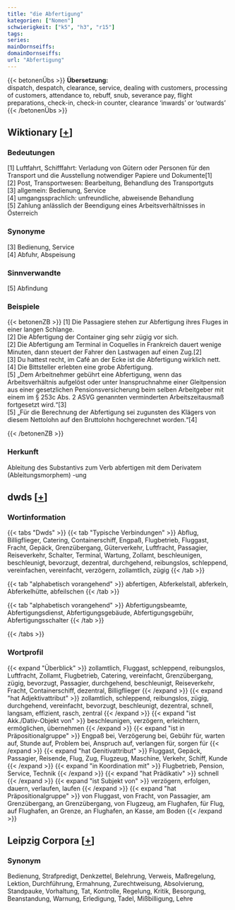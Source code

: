 ```yaml
---
title: "die Abfertigung"
kategorien: ["Nomen"]
schwierigkeit: ["k5", "h3", "r15"]
tags:
series:
mainDornseiffs:
domainDornseiffs:
url: "Abfertigung"
---
```


{{< betonenÜbs >}}
**Übersetzung:**  
dispatch, despatch, clearance, service, dealing with customers, processing of customers, attendance to, rebuff, snub, severance pay, flight preparations, check-in, check-in counter, clearance ‘inwards’ or ‘outwards’  
{{< /betonenÜbs >}}

## Wiktionary [[+](https://de.wiktionary.org/wiki/Abfertigung)]

### Bedeutungen
[1] Luftfahrt, Schifffahrt: Verladung von Gütern oder Personen für den Transport und die Ausstellung notwendiger Papiere und Dokumente[1]  
[2] Post, Transportwesen: Bearbeitung, Behandlung des Transportguts  
[3] allgemein: Bedienung, Service  
[4] umgangssprachlich: unfreundliche, abweisende Behandlung  
[5] Zahlung anlässlich der Beendigung eines Arbeitsverhältnisses in Österreich  

### Synonyme
[3] Bedienung, Service  
[4] Abfuhr, Abspeisung  

### Sinnverwandte
[5] Abfindung  

### Beispiele
{{< betonenZB >}}
[1] Die Passagiere stehen zur Abfertigung ihres Fluges in einer langen Schlange.  
[2] Die Abfertigung der Container ging sehr zügig vor sich.  
[2] Die Abfertigung am Terminal in Coquelles in Frankreich dauert wenige Minuten, dann steuert der Fahrer den Lastwagen auf einen Zug.[2]  
[3] Du hattest recht, im Café an der Ecke ist die Abfertigung wirklich nett.  
[4] Die Bittsteller erlebten eine grobe Abfertigung.  
[5] „Dem Arbeitnehmer gebührt eine Abfertigung, wenn das Arbeitsverhältnis aufgelöst oder unter Inanspruchnahme einer Gleitpension aus einer gesetzlichen Pensionsversicherung beim selben Arbeitgeber mit einem im § 253c Abs. 2 ASVG genannten verminderten Arbeitszeitausmaß fortgesetzt wird.“[3]  
[5] „Für die Berechnung der Abfertigung sei zugunsten des Klägers von diesem Nettolohn auf den Bruttolohn hochgerechnet worden.“[4]  

{{< /betonenZB >}}
### Herkunft
Ableitung des Substantivs zum Verb abfertigen mit dem Derivatem (Ableitungsmorphem) -ung  



## dwds [[+](https://www.dwds.de/wb/Abfertigung)]

### Wortinformation
{{< tabs "Dwds" >}}
{{< tab "Typische Verbindungen" >}}
Abflug, Billigflieger, Catering, Containerschiff, Engpaß, Flugbetrieb, Fluggast, Fracht, Gepäck, Grenzübergang, Güterverkehr, Luftfracht, Passagier, Reiseverkehr, Schalter, Terminal, Wartung, Zollamt, beschleunigen, beschleunigt, bevorzugt, dezentral, durchgehend, reibungslos, schleppend, vereinfachen, vereinfacht, verzögern, zollamtlich, zügig
{{< /tab >}}

{{< tab "alphabetisch vorangehend" >}}
abfertigen, Abferkelstall, abferkeln, Abferkelhütte, abfeilschen
{{< /tab >}}

{{< tab "alphabetisch vorangehend" >}}
Abfertigungsbeamte, Abfertigungsdienst, Abfertigungsgebäude, Abfertigungsgebühr, Abfertigungsschalter
{{< /tab >}}

{{< /tabs >}}

### Wortprofil
{{< expand "Überblick" >}} zollamtlich, Fluggast, schleppend, reibungslos, Luftfracht, Zollamt, Flugbetrieb, Catering, vereinfacht, Grenzübergang, zügig, bevorzugt, Passagier, durchgehend, beschleunigt, Reiseverkehr, Fracht, Containerschiff, dezentral, Billigflieger {{< /expand >}}
{{< expand "hat Adjektivattribut" >}} zollamtlich, schleppend, reibungslos, zügig, durchgehend, vereinfacht, bevorzugt, beschleunigt, dezentral, schnell, langsam, effizient, rasch, zentral {{< /expand >}}
{{< expand "ist Akk./Dativ-Objekt von" >}} beschleunigen, verzögern, erleichtern, ermöglichen, übernehmen {{< /expand >}}
{{< expand "ist in Präpositionalgruppe" >}} Engpaß bei, Verzögerung bei, Gebühr für, warten auf, Stunde auf, Problem bei, Anspruch auf, verlangen für, sorgen für {{< /expand >}}
{{< expand "hat Genitivattribut" >}} Fluggast, Gepäck, Passagier, Reisende, Flug, Zug, Flugzeug, Maschine, Verkehr, Schiff, Kunde {{< /expand >}}
{{< expand "in Koordination mit" >}} Flugbetrieb, Pension, Service, Technik {{< /expand >}}
{{< expand "hat Prädikativ" >}} schnell {{< /expand >}}
{{< expand "ist Subjekt von" >}} verzögern, erfolgen, dauern, verlaufen, laufen {{< /expand >}}
{{< expand "hat Präpositionalgruppe" >}} von Fluggast, von Fracht, von Passagier, am Grenzübergang, an Grenzübergang, von Flugzeug, am Flughafen, für Flug, auf Flughafen, an Grenze, an Flughafen, an Kasse, am Boden {{< /expand >}}

## Leipzig Corpora [[+](https://corpora.uni-leipzig.de/en/res?word=Abfertigung&corpusId=deu_newscrawl-public_2018)]


### Synonym
Bedienung, Strafpredigt, Denkzettel, Belehrung, Verweis, Maßregelung, Lektion, Durchführung, Ermahnung, Zurechtweisung, Absolvierung, Standpauke, Vorhaltung, Tat, Kontrolle, Regelung, Kritik, Besorgung, Beanstandung, Warnung, Erledigung, Tadel, Mißbilligung, Lehre

